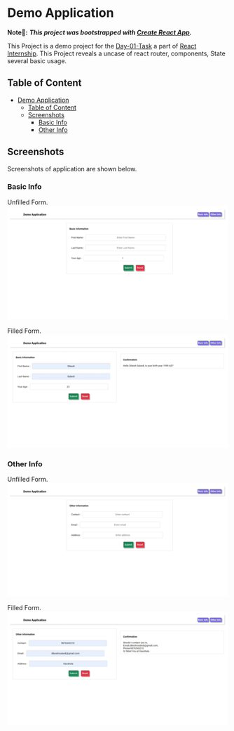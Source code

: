 # Demo Application

**Note📓:** **_This project was bootstrapped with [Create React App](https://github.com/facebook/create-react-app)._**

This Project is a demo project for the [Day-01-Task](./README.md) a part of [React Internship](../../Readme.md). This Project reveals a uncase of react router, components, State several basic usage.

## Table of Content

- [Demo Application](#demo-application)
  - [Table of Content](#table-of-content)
  - [Screenshots](#screenshots)
    - [Basic Info](#basic-info)
    - [Other Info](#other-info)

## Screenshots

Screenshots of application are shown below.

### Basic Info

Unfilled Form.
!["Unfilled Form"](./docs/Basic-Unfilled.jpeg)

Filled Form.
!["Filled Form"](./docs/Basic-Filled.jpeg)

### Other Info

Unfilled Form.
!["Unfilled Form"](./docs/Other-Unfilled.jpeg)

Filled Form.
!["Filled Form"](./docs/Other-Filled.jpeg)
